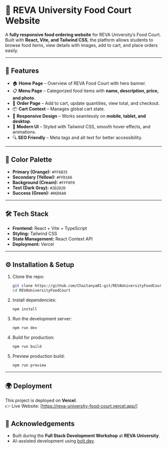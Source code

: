 # 🍴 REVA University Food Court Website  

A **fully responsive food ordering website** for REVA University’s Food Court. Built with **React, Vite, and Tailwind CSS**, the platform allows students to browse food items, view details with images, add to cart, and place orders easily.  

---

## 🚀 Features  
- 🏠 **Home Page** – Overview of REVA Food Court with hero banner.  
- 📋 **Menu Page** – Categorized food items with **name, description, price, and photo**.  
- 🛒 **Order Page** – Add to cart, update quantities, view total, and checkout.  
- 📦 **Cart Context** – Manages global cart state.  
- 📱 **Responsive Design** – Works seamlessly on **mobile, tablet, and desktop**.  
- 🎨 **Modern UI** – Styled with Tailwind CSS, smooth hover effects, and animations.  
- 🔍 **SEO Friendly** – Meta tags and alt text for better accessibility.  

---

## 🎨 Color Palette  
- **Primary (Orange):** `#FF6B35`  
- **Secondary (Yellow):** `#FFD166`  
- **Background (Cream):** `#FFF8F0`  
- **Text (Dark Gray):** `#2D2D2D`  
- **Success (Green):** `#06D6A0`  

---

## 🛠️ Tech Stack  
- **Frontend:** React + Vite + TypeScript  
- **Styling:** Tailwind CSS  
- **State Management:** React Context API  
- **Deployment:** Vercel  

---

## ⚙️ Installation & Setup  
1. Clone the repo:  
   ```bash
   git clone https://github.com/Chaitanya01-git/REVAUniversityFoodCourt.git
   cd REVAUniversityFoodCourt
   ```
2. Install dependencies:  
   ```bash
   npm install
   ```
3. Run the development server:  
   ```bash
   npm run dev
   ```
4. Build for production:  
   ```bash
   npm run build
   ```
5. Preview production build:  
   ```bash
   npm run preview
   ```

---

## 🌍 Deployment  
This project is deployed on **Vercel**.  
👉 Live Website: [https://reva-university-food-court.vercel.app/] 
 
## 🙌 Acknowledgements  
- Built during the **Full Stack Development Workshop** at **REVA University**.  
- AI-assisted development using [bolt.dev](https://bolt.dev).  
